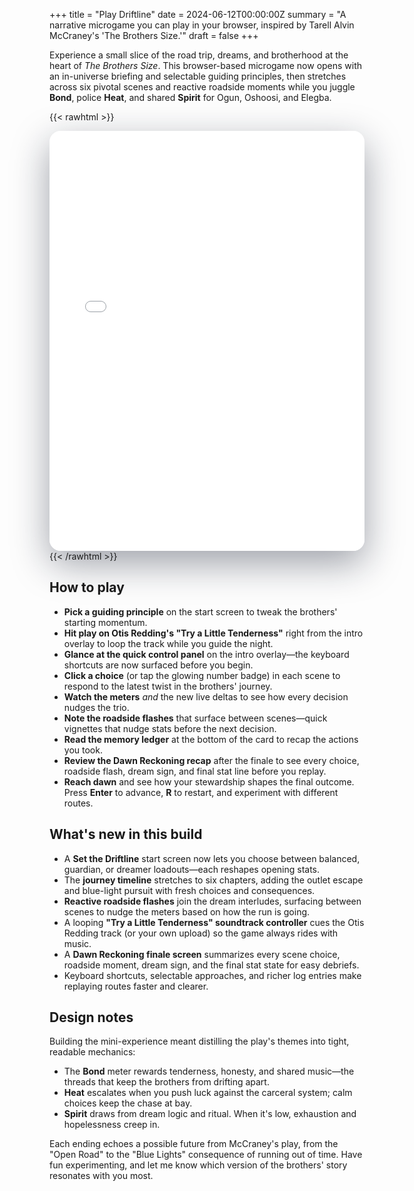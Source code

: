 +++
title = "Play Driftline"
date = 2024-06-12T00:00:00Z
summary = "A narrative microgame you can play in your browser, inspired by Tarell Alvin McCraney's 'The Brothers Size.'"
draft = false
+++

Experience a small slice of the road trip, dreams, and brotherhood at the heart of *The Brothers Size*. This browser-based microgame now opens with an in-universe briefing and selectable guiding principles, then stretches across six pivotal scenes and reactive roadside moments while you juggle **Bond**, police **Heat**, and shared **Spirit** for Ogun, Oshoosi, and Elegba.

{{< rawhtml >}}
<iframe
  src="/games/driftline/index.html"
  title="Driftline browser game"
  loading="lazy"
  style="width: 100%; aspect-ratio: 3 / 4; border: none; border-radius: 18px; box-shadow: 0 20px 60px rgba(15, 23, 42, 0.4);"
></iframe>
{{< /rawhtml >}}

## How to play

- **Pick a guiding principle** on the start screen to tweak the brothers' starting momentum.
- **Hit play on Otis Redding's "Try a Little Tenderness"** right from the intro overlay to loop the track while you guide the night.
- **Glance at the quick control panel** on the intro overlay—the keyboard shortcuts are now surfaced before you begin.
- **Click a choice** (or tap the glowing number badge) in each scene to respond to the latest twist in the brothers' journey.
- **Watch the meters** *and* the new live deltas to see how every decision nudges the trio.
- **Note the roadside flashes** that surface between scenes—quick vignettes that nudge stats before the next decision.
- **Read the memory ledger** at the bottom of the card to recap the actions you took.
- **Review the Dawn Reckoning recap** after the finale to see every choice, roadside flash, dream sign, and final stat line before you replay.
- **Reach dawn** and see how your stewardship shapes the final outcome. Press **Enter** to advance, **R** to restart, and experiment with different routes.

## What's new in this build

- A **Set the Driftline** start screen now lets you choose between balanced, guardian, or dreamer loadouts—each reshapes opening stats.
- The **journey timeline** stretches to six chapters, adding the outlet escape and blue-light pursuit with fresh choices and consequences.
- **Reactive roadside flashes** join the dream interludes, surfacing between scenes to nudge the meters based on how the run is going.
- A looping **"Try a Little Tenderness" soundtrack controller** cues the Otis Redding track (or your own upload) so the game always rides with music.
- A **Dawn Reckoning finale screen** summarizes every scene choice, roadside moment, dream sign, and the final stat state for easy debriefs.
- Keyboard shortcuts, selectable approaches, and richer log entries make replaying routes faster and clearer.

## Design notes

Building the mini-experience meant distilling the play's themes into tight, readable mechanics:

- The **Bond** meter rewards tenderness, honesty, and shared music—the threads that keep the brothers from drifting apart.
- **Heat** escalates when you push luck against the carceral system; calm choices keep the chase at bay.
- **Spirit** draws from dream logic and ritual. When it's low, exhaustion and hopelessness creep in.

Each ending echoes a possible future from McCraney's play, from the "Open Road" to the "Blue Lights" consequence of running out of time. Have fun experimenting, and let me know which version of the brothers' story resonates with you most.
